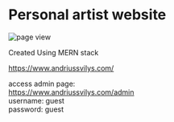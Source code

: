 # Personal artist website
![page view](https://i.imgur.com/zbaMZsT.png)

Created Using MERN stack

https://www.andriussvilys.com/<br>

access admin page:<br>
https://www.andriussvilys.com/admin<br>
username: guest<br>
password: guest<br>
